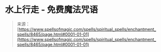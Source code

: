 <!--yml

分类：未分类

日期：2024年06月12日 18:43:49

-->

# 水上行走 - 免费魔法咒语

> 来源：[https://www.spellsofmagic.com/spells/spiritual_spells/enchantment_spells/8465/page.html#0001-01-01](https://www.spellsofmagic.com/spells/spiritual_spells/enchantment_spells/8465/page.html#0001-01-01)
